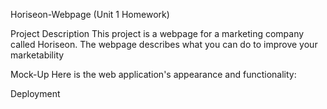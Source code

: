 Horiseon-Webpage (Unit 1 Homework)

Project Description
This project is a webpage for a marketing company called Horiseon. The webpage describes what you can do to improve your marketability

Mock-Up
Here is the web application's appearance and functionality:





Deployment
